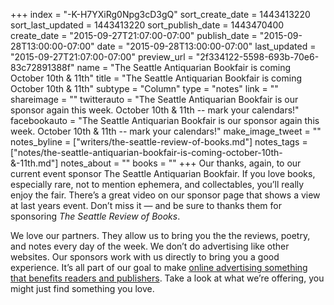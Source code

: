 +++
index = "-K-H7YXiRg0Npg3cD3gQ"
sort_create_date = 1443413220
sort_last_updated = 1443413220
sort_publish_date = 1443470400
create_date = "2015-09-27T21:07:00-07:00"
publish_date = "2015-09-28T13:00:00-07:00"
date = "2015-09-28T13:00:00-07:00"
last_updated = "2015-09-27T21:07:00-07:00"
preview_url = "2f334122-5598-693b-70e6-83c72891388f"
name = "The Seattle Antiquarian Bookfair is coming October 10th & 11th"
title = "The Seattle Antiquarian Bookfair is coming October 10th & 11th"
subtype = "Column"
type = "notes"
link = ""
shareimage = ""
twitterauto = "The Seattle Antiquarian Bookfair is our sponsor again this week. October 10th & 11th -- mark your calendars!"
facebookauto = "The Seattle Antiquarian Bookfair is our sponsor again this week. October 10th & 11th -- mark your calendars!"
make_image_tweet = ""
notes_byline = ["writers/the-seattle-review-of-books.md"]
notes_tags = ["notes/the-seattle-antiquarian-bookfair-is-coming-october-10th-&-11th.md"]
notes_about = ""
books = ""
+++
Our thanks, again, to our current event sponsor The Seattle Antiquarian Bookfair. If you love books, especially rare, not to mention ephemera, and collectables, you’ll really enjoy the fair. There’s a great video on our sponsor page that shows a view at last years event. Don’t miss it — and be sure to thanks them for sponsoring _The Seattle Review of Books_.

We love our partners. They allow us to bring you the the reviews, poetry, and notes every day of the week. We don’t do advertising like other websites. Our sponsors work with us directly to bring you a good experience. It’s all part of our goal to make [online advertising something that benefits readers and publishers](http://seattlereviewofbooks.com/notes/2015/08/05/help-us-make-internet-advertisements-100-percent-less-terrible/). Take a look at what we’re offering, you might just find something you love.